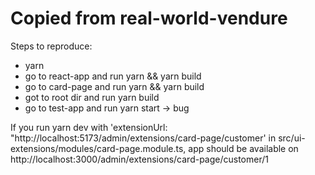 # Copied from real-world-vendure

Steps to reproduce:
- yarn
- go to react-app and run yarn && yarn build
- go to card-page and run yarn && yarn build
- got to root dir and run yarn build
- go to test-app and run yarn start -> bug

If you run yarn dev with 'extensionUrl: "http://localhost:5173/admin/extensions/card-page/customer' in src/ui-extensions/modules/card-page.module.ts, app should be available on http://localhost:3000/admin/extensions/card-page/customer/1

